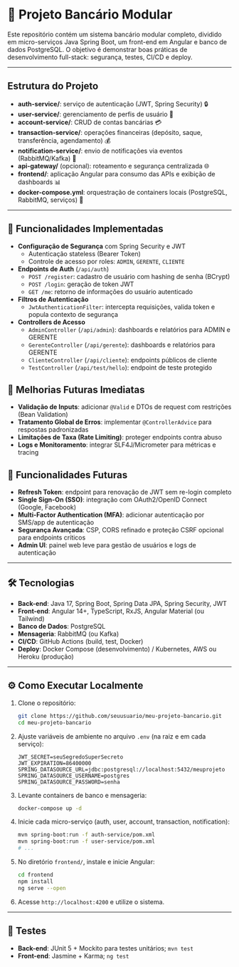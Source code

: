 # 🏦 Projeto Bancário Modular
Este repositório contém um sistema bancário modular completo, dividido em micro-serviços Java Spring Boot, um front-end em Angular e banco de dados PostgreSQL. O objetivo é demonstrar boas práticas de desenvolvimento full-stack: segurança, testes, CI/CD e deploy.

---

## Estrutura do Projeto
- **auth-service/**: serviço de autenticação (JWT, Spring Security) 🔒
- **user-service/**: gerenciamento de perfis de usuário 👥
- **account-service/**: CRUD de contas bancárias 💳
- **transaction-service/**: operações financeiras (depósito, saque, transferência, agendamento) 💰
- **notification-service/**: envio de notificações via eventos (RabbitMQ/Kafka) 📧
- **api-gateway/** (opcional): roteamento e segurança centralizada 🌐
- **frontend/**: aplicação Angular para consumo das APIs e exibição de dashboards 📊
- **docker-compose.yml**: orquestração de containers locais (PostgreSQL, RabbitMQ, serviços) 🐳

---

## 🚀 Funcionalidades Implementadas

- **Configuração de Segurança** com Spring Security e JWT
   - Autenticação stateless (Bearer Token)
   - Controle de acesso por roles: `ADMIN`, `GERENTE`, `CLIENTE`
- **Endpoints de Auth** (`/api/auth`)
   - `POST /register`: cadastro de usuário com hashing de senha (BCrypt)
   - `POST /login`: geração de token JWT
   - `GET /me`: retorno de informações do usuário autenticado
- **Filtros de Autenticação**
   - `JwtAuthenticationFilter`: intercepta requisições, valida token e popula contexto de segurança
- **Controllers de Acesso**
   - `AdminController` (`/api/admin`): dashboards e relatórios para ADMIN e GERENTE
   - `GerenteController` (`/api/gerente`): dashboards e relatórios para GERENTE
   - `ClienteController` (`/api/cliente`): endpoints públicos de cliente
   - `TestController` (`/api/test/hello`): endpoint de teste protegido

## 🎯 Melhorias Futuras Imediatas

- **Validação de Inputs**: adicionar `@Valid` e DTOs de request com restrições (Bean Validation)
- **Tratamento Global de Erros**: implementar `@ControllerAdvice` para respostas padronizadas
- **Limitações de Taxa (Rate Limiting)**: proteger endpoints contra abuso
- **Logs e Monitoramento**: integrar SLF4J/Micrometer para métricas e tracing

## 🌱 Funcionalidades Futuras

- **Refresh Token**: endpoint para renovação de JWT sem re-login completo
- **Single Sign-On (SSO)**: integração com OAuth2/OpenID Connect (Google, Facebook)
- **Multi-Factor Authentication (MFA)**: adicionar autenticação por SMS/app de autenticação
- **Segurança Avançada**: CSP, CORS refinado e proteção CSRF opcional para endpoints críticos
- **Admin UI**: painel web leve para gestão de usuários e logs de autenticação

---
## 🛠 Tecnologias
- **Back-end**: Java 17, Spring Boot, Spring Data JPA, Spring Security, JWT
- **Front-end**: Angular 14+, TypeScript, RxJS, Angular Material (ou Tailwind)
- **Banco de Dados**: PostgreSQL
- **Mensageria**: RabbitMQ (ou Kafka)
- **CI/CD**: GitHub Actions (build, test, Docker)
- **Deploy**: Docker Compose (desenvolvimento) / Kubernetes, AWS ou Heroku (produção)

---

## ⚙️ Como Executar Localmente
1. Clone o repositório:
   ```bash
   git clone https://github.com/seuusuario/meu-projeto-bancario.git
   cd meu-projeto-bancario
   ```
2. Ajuste variáveis de ambiente no arquivo `.env` (na raiz e em cada serviço):
   ```dotenv
   JWT_SECRET=seuSegredoSuperSecreto
   JWT_EXPIRATION=86400000
   SPRING_DATASOURCE_URL=jdbc:postgresql://localhost:5432/meuprojeto
   SPRING_DATASOURCE_USERNAME=postgres
   SPRING_DATASOURCE_PASSWORD=senha
   ```
3. Levante containers de banco e mensageria:
   ```bash
   docker-compose up -d
   ```
4. Inicie cada micro-serviço (auth, user, account, transaction, notification):
   ```bash
   mvn spring-boot:run -f auth-service/pom.xml
   mvn spring-boot:run -f user-service/pom.xml
   # ...
   ```
5. No diretório `frontend/`, instale e inicie Angular:
   ```bash
   cd frontend
   npm install
   ng serve --open
   ```
6. Acesse `http://localhost:4200` e utilize o sistema.

---

## 🧪 Testes
- **Back-end**: JUnit 5 + Mockito para testes unitários; `mvn test`
- **Front-end**: Jasmine + Karma; `ng test`

